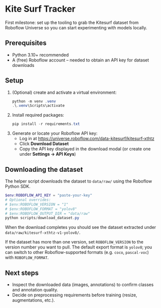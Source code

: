 # Kite Surf Tracker

First milestone: set up the tooling to grab the Kitesurf dataset from Roboflow Universe so you can start experimenting with models locally.

## Prerequisites
- Python 3.10+ recommended
- A (free) Roboflow account – needed to obtain an API key for dataset downloads

## Setup
1. (Optional) create and activate a virtual environment:
   ```powershell
   python -m venv .venv
   .\.venv\Scripts\activate
   ```
2. Install required packages:
   ```powershell
   pip install -r requirements.txt
   ```
3. Generate or locate your Roboflow API key:
   - Log in at https://universe.roboflow.com/data-kitesurf/kitesurf-xthtz
   - Click **Download Dataset**
   - Copy the API key displayed in the download modal (or create one under **Settings → API Keys**)

## Downloading the dataset
The helper script downloads the dataset to `data/raw/` using the Roboflow Python SDK.

```powershell
$env:ROBOFLOW_API_KEY = "paste-your-key"
# Optional overrides:
# $env:ROBOFLOW_VERSION = "1"
# $env:ROBOFLOW_FORMAT = "yolov8"
# $env:ROBOFLOW_OUTPUT_DIR = "data/raw"
python scripts/download_dataset.py
```

When the download completes you should see the dataset extracted under `data/raw/kitesurf-xthtz-v1-yolov8/`.

If the dataset has more than one version, set `ROBOFLOW_VERSION` to the version number you want to pull. The default export format is `yolov8`; you can switch to other Roboflow-supported formats (e.g. `coco`, `pascal-voc`) with `ROBOFLOW_FORMAT`.

## Next steps
- Inspect the downloaded data (images, annotations) to confirm classes and annotation quality.
- Decide on preprocessing requirements before training (resize, augmentations, etc.).
